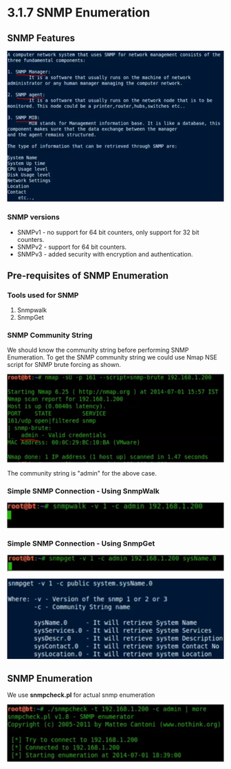 # 3.1.7 SNMP Enumeration

## SNMP Features

![](../../../.gitbook/assets/image-59.png)

### SNMP versions

* SNMPv1 - no support for 64 bit counters, only support for 32 bit counters.
* SNMPv2 - support for 64 bit counters.
* SNMPv3 - added security with encryption and authentication.

## Pre-requisites of SNMP Enumeration

### Tools used for SNMP

1. Snmpwalk
2. SnmpGet

### SNMP Community String

We should know the community string before performing SNMP Enumeration. To get the SNMP community string we could use Nmap NSE script for SNMP brute forcing as shown.

![](../../../.gitbook/assets/image-23.png)

The community string is "admin" for the above case.

### Simple SNMP Connection - Using SnmpWalk

![](../../../.gitbook/assets/image-36.png)

### Simple SNMP Connection - Using SnmpGet

![](../../../.gitbook/assets/image-2.png)

![](../../../.gitbook/assets/image-21.png)

## SNMP Enumeration

We use **snmpcheck.pl** for actual snmp enumeration

![](../../../.gitbook/assets/image-56.png)

